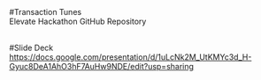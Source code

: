 <html>
#Transaction Tunes<br>
Elevate Hackathon GitHub Repository<br><br>
  
  
#Slide Deck<br>
https://docs.google.com/presentation/d/1uLcNk2M_UtKMYc3d_H-Gyuc8DeA1AhO3hF7AuHw9NDE/edit?usp=sharing

